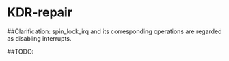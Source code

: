 # KDR-repair

##Clarification:
spin_lock_irq and its corresponding operations are regarded as disabling interrupts.

##TODO:


